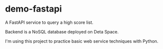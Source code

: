 # demo-fastapi
A FastAPI service to query a high score list.

Backend is a NoSQL database deployed on Deta Space.

I'm using this project to practice basic web service techniques with Python.
